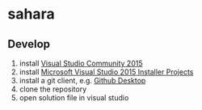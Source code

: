 # sahara

## Develop

1. install [Visual Studio Community 2015](https://www.visualstudio.com/en-us/products/visual-studio-community-vs.aspx)
2. install [Microsoft Visual Studio 2015 Installer Projects](https://visualstudiogallery.msdn.microsoft.com/f1cc3f3e-c300-40a7-8797-c509fb8933b9)
3. install a git client, e.g. [Github Desktop](https://desktop.github.com/)
4. clone the repository
5. open solution file in visual studio
